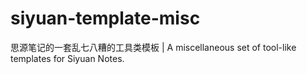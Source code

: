 # siyuan-template-misc
思源笔记的一套乱七八糟的工具类模板 | A miscellaneous set of tool-like templates for Siyuan Notes.
